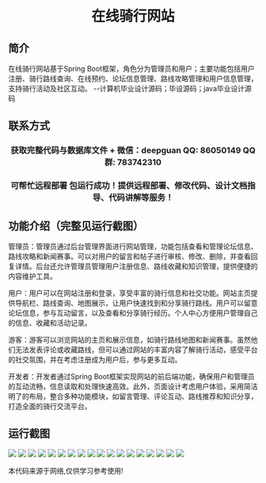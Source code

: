 <p><h1 align="center">在线骑行网站</h1></p>

## 简介
在线骑行网站基于Spring Boot框架，角色分为管理员和用户；主要功能包括用户注册、骑行路线查询、在线预约、论坛信息管理、路线攻略管理和用户信息管理，支持骑行活动及社区互动。    --计算机毕业设计源码；毕设源码；java毕业设计源码


## 联系方式
<p><h3 align="center">获取完整代码与数据库文件 + 微信：deepguan QQ: 86050149 QQ群: 783742310</h3></p>
<p><h3 align="center">可帮忙远程部署 包运行成功！提供远程部署、修改代码、设计文档指导、代码讲解等服务！</h3></p>

## 功能介绍（完整见运行截图）
管理员：管理员通过后台管理界面进行网站管理，功能包括查看和管理论坛信息、路线攻略和新闻赛事。可以对用户的留言和帖子进行审核、修改、删除，并查看回复详情。后台还允许管理员管理用户注册信息、路线收藏和知识管理，提供便捷的内容维护工具。

用户：用户可以在网站注册和登录，享受丰富的骑行信息和社交功能。网站主页提供导航栏、路线查询、地图展示，让用户快速找到和分享骑行路线。用户可以留意论坛信息，参与互动留言，以及查看和分享骑行经历。个人中心方便用户管理自己的信息、收藏和活动记录。

游客：游客可以浏览网站的主页和展示信息，如骑行路线地图和新闻赛事。虽然他们无法发表评论或收藏路线，但可以通过网站的丰富内容了解骑行活动，感受平台的社交氛围，并在考虑注册成为用户后，参与更多互动。

开发者：开发者通过Spring Boot框架实现网站的前后端功能，确保用户和管理员的互动流畅，信息读取和处理快速高效。此外，页面设计考虑用户体验，采用简洁明了的布局，整合多种功能模块，如留言管理、评论互动、路线推荐和知识分享，打造全面的骑行交流平台。


## 运行截图
![](https://bs-1329754181.cos.ap-shanghai.myqcloud.com/spring/OnlineCyclingWebsite/img/001.jpg)
![](https://bs-1329754181.cos.ap-shanghai.myqcloud.com/spring/OnlineCyclingWebsite/img/002.jpg)
![](https://bs-1329754181.cos.ap-shanghai.myqcloud.com/spring/OnlineCyclingWebsite/img/003.jpg)
![](https://bs-1329754181.cos.ap-shanghai.myqcloud.com/spring/OnlineCyclingWebsite/img/004.jpg)
![](https://bs-1329754181.cos.ap-shanghai.myqcloud.com/spring/OnlineCyclingWebsite/img/005.jpg)
![](https://bs-1329754181.cos.ap-shanghai.myqcloud.com/spring/OnlineCyclingWebsite/img/006.jpg)
![](https://bs-1329754181.cos.ap-shanghai.myqcloud.com/spring/OnlineCyclingWebsite/img/007.jpg)
![](https://bs-1329754181.cos.ap-shanghai.myqcloud.com/spring/OnlineCyclingWebsite/img/008.jpg)
![](https://bs-1329754181.cos.ap-shanghai.myqcloud.com/spring/OnlineCyclingWebsite/img/009.jpg)
![](https://bs-1329754181.cos.ap-shanghai.myqcloud.com/spring/OnlineCyclingWebsite/img/010.jpg)
![](https://bs-1329754181.cos.ap-shanghai.myqcloud.com/spring/OnlineCyclingWebsite/img/011.jpg)
![](https://bs-1329754181.cos.ap-shanghai.myqcloud.com/spring/OnlineCyclingWebsite/img/012.jpg)
![](https://bs-1329754181.cos.ap-shanghai.myqcloud.com/spring/OnlineCyclingWebsite/img/013.jpg)
![](https://bs-1329754181.cos.ap-shanghai.myqcloud.com/spring/OnlineCyclingWebsite/img/014.jpg)
![](https://bs-1329754181.cos.ap-shanghai.myqcloud.com/spring/OnlineCyclingWebsite/img/015.jpg)
![](https://bs-1329754181.cos.ap-shanghai.myqcloud.com/spring/OnlineCyclingWebsite/img/016.jpg)
![](https://bs-1329754181.cos.ap-shanghai.myqcloud.com/spring/OnlineCyclingWebsite/img/017.jpg)
![](https://bs-1329754181.cos.ap-shanghai.myqcloud.com/spring/OnlineCyclingWebsite/img/018.jpg)

<p>本代码来源于网络,仅供学习参考使用!</p>
